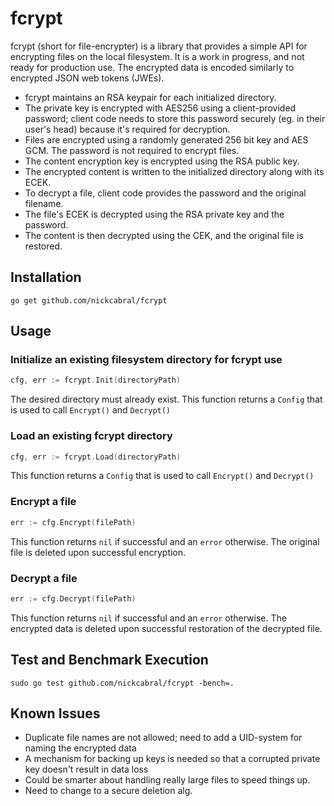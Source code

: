 # fcrypt
fcrypt (short for file-encrypter) is a library that provides a simple API for encrypting files on
the local filesystem. It is a work in progress, and not ready for production use. The encrypted data
is encoded similarly to encrypted JSON web tokens (JWEs).
- fcrypt maintains an RSA keypair for each initialized directory.
- The private key is encrypted with AES256 using a client-provided password; client code needs to
store this password securely (eg. in their user's head) because it's required for decryption.
- Files are encrypted using a randomly generated 256 bit key and AES GCM. The password is not
required to encrypt files.
- The content encryption key is encrypted using the RSA public key.
- The encrypted content is written to the initialized directory along with its ECEK.
- To decrypt a file, client code provides the password and the original filename.
- The file's ECEK is decrypted using the RSA private key and the password.
- The content is then decrypted using the CEK, and the original file is restored.

## Installation
`go get github.com/nickcabral/fcrypt`

## Usage
### Initialize an existing filesystem directory for fcrypt use
``` go
cfg, err := fcrypt.Init(directoryPath)
```
The desired directory must already exist. This function returns a `Config` that is used to
call `Encrypt()` and `Decrypt()`
### Load an existing fcrypt directory
```go
cfg, err := fcrypt.Load(directoryPath)
```
This function returns a `Config` that is used to call `Encrypt()` and `Decrypt()`

### Encrypt a file
``` go
err := cfg.Encrypt(filePath)
```
This function returns `nil` if successful and an `error` otherwise. The original file is deleted
upon successful encryption.

### Decrypt a file
``` go
err := cfg.Decrypt(filePath)
```
This function returns `nil` if successful and an `error` otherwise. The encrypted data is deleted
upon successful restoration of the decrypted file.

## Test and Benchmark Execution
`sudo go test github.com/nickcabral/fcrypt -bench=.`

## Known Issues
- Duplicate file names are not allowed; need to add a UID-system for naming the encrypted data
- A mechanism for backing up keys is needed so that a corrupted private key doesn't result in data loss
- Could be smarter about handling really large files to speed things up.
- Need to change to a secure deletion alg.